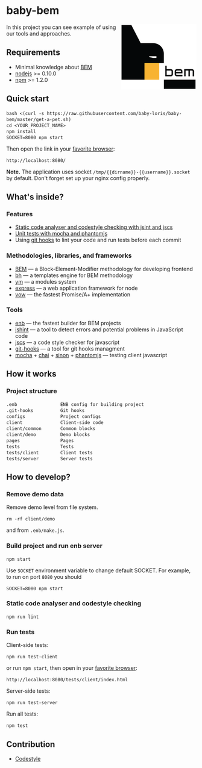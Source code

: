 # baby-bem
<img src="bem.png" align="right" />
In this project you can see example of using our tools and approaches.

## Requirements
  * Minimal knowledge about [BEM](http://bem.info/)
  * [nodejs](http://nodejs.org/) >= 0.10.0
  * [npm](http://npmjs.org) >= 1.2.0

## Quick start
```
bash <(curl -s https://raw.githubusercontent.com/baby-loris/baby-bem/master/get-a-pet.sh)
cd <YOUR_PROJECT_NAME>
npm install
SOCKET=8080 npm start
```
Then open the link in your [favorite browser](http://browser.yandex.com/):
```
http://localhost:8080/
```

**Note.** The application uses socket `/tmp/{{dirname}}-{{username}}.socket` by default. Don't forget set up your nginx config properly.

## What's inside?

### Features
  * [Static code analyser and codestyle checking with jsint and jscs](#static-code-analyser-and-codestyle-checking)
  * [Unit tests with mocha and phantomjs](#run-tests)
  * Using [git hooks](http://github.com/tarmolov/git-hooks) to lint your code and run tests before each commit

### Methodologies, libraries, and frameworks
  * [BEM](http://bem.info/) — a Block-Element-Modifier methodology for developing frontend
  * [bh](https://github.com/enb-make/bh) — a templates engine for BEM methodology
  * [ym](https://github.com/ymaps/modules) — a modules system
  * [express](http://expressjs.com/) — a web application framework for node
  * [vow](https://github.com/dfilatov/jspromise) — the fastest Promise/A+ implementation

### Tools
  * [enb](http://enb-make.info) — the fastest builder for BEM projects
  * [jshint](https://github.com/jshint/jshint) — a tool to detect errors and potential problems in JavaScript code
  * [jscs](https://github.com/mdevils/node-jscs) — a code style checker for javascript
  * [git-hooks](https://github.com/icefox/git-hooks) — a tool for git hooks managment
  * [mocha](http://visionmedia.github.io/mocha/) + [chai](http://chaijs.com/) + [sinon](http://sinonjs.org/) + [phantomjs](http://phantomjs.org/) — testing client javascript

## How it works

### Project structure
```
.enb                ENB config for building project
.git-hooks          Git hooks
configs             Project configs
client              Client-side code
client/common       Common blocks
client/demo         Demo blocks
pages               Pages
tests               Tests
tests/client        Client tests
tests/server        Server tests
```

## How to develop?
### Remove demo data
Remove demo level from file system.
```
rm -rf client/demo
```
and from `.enb/make.js`.

### Build project and run enb server
```
npm start
```
Use `SOCKET` environment variable to change default SOCKET. For example, to run on port `8080` you should
```
SOCKET=8080 npm start
```

### Static code analyser and codestyle checking
```
npm run lint
```

### Run tests
Client-side tests:
```
npm run test-client
```
or run `npm start`, then open in your [favorite browser](http://browser.yandex.com/):
```
http://localhost:8080/tests/client/index.html
```

Server-side tests:
```
npm run test-server
```

Run all tests:
```
npm test
```

## Contribution
  * [Codestyle](https://github.com/yandex/codestyle/blob/master/javascript.md)
